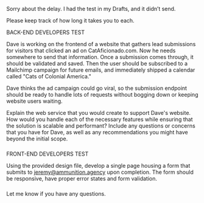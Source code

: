 Sorry about the delay. I had the test in my Drafts, and it didn’t send.

Please keep track of how long it takes you to each.

BACK-END DEVELOPERS TEST

Dave is working on the frontend of a website that gathers lead submissions for visitors that clicked an ad on CatAficionado.com. Now he needs somewhere to send that information. Once a submission comes through, it should be validated and saved. Then the user should be subscribed to a Mailchimp campaign for future emails, and immediately shipped a calendar called "Cats of Colonial America."

Dave thinks the ad campaign could go viral, so the submission endpoint should be ready to handle lots of requests without bogging down or keeping website users waiting.

Explain the web service that you would create to support Dave's website. How would you handle each of the necessary features while ensuring that the solution is scalable and performant? Include any questions or concerns that you have for Dave, as well as any recommendations you might have beyond the initial scope.

###

FRONT-END DEVELOPERS TEST

Using the provided design file, develop a single page housing a form that submits to jeremy@ammunition.agency upon completion. The form should be responsive, have proper error states and form validation.

###

Let me know if you have any questions.